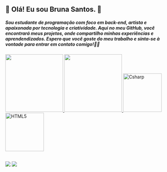 ## 💜 Olá! Eu sou Bruna Santos. 💜
##### Sou estudante de programação com foco em back-end, artista e apaixonada por tecnologia e criatividade. Aqui no meu GitHub, você encontrará meus projetos, onde compartilho minhas experiências e aprendendizados. Espero que você goste do meu trabalho e sinta-se à vontade para entrar em contato comigo!🐾✨ 

<table>
  <a href="https://github.com/BrunaSantosDev">
  <img height="180em" src="https://github-readme-stats.vercel.app/api?username=leehxd&show_icons=true&theme=tokyonight&include_all_commits=true&count_private=true"/>
  <img height="180em" src="https://github-readme-stats.vercel.app/api/top-langs/?username=leehxd&layout=compact&langs_count=6&theme=tokyonight"/>
  <img src="https://icons8.com.br/icon/55251/c-afiado-logotipo" width="120" alt="Csharp">
  <img src="dotnet logo icon.png" width="120" alt="HTML5">
</table>

<div> 
  <a href = "mailto: brunasantos.ctt@gmail.com"><img src="https://img.shields.io/badge/-Gmail-%23333?style=for-the-badge&logo=gmail&logoColor=white" target="_blank"></a>
  <a href="https://www.linkedin.com/in/brunasantos-dev/" target="_blank"><img src="https://img.shields.io/badge/-LinkedIn-%230077B5?style=for-the-badge&logo=linkedin&logoColor=white" target="_blank"></a> 
</div>

